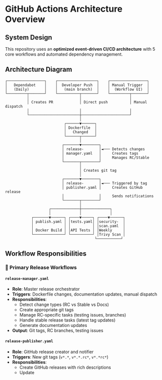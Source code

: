 # GitHub Actions Architecture Overview

## System Design

This repository uses an **optimized event-driven CI/CD architecture** with 5 core workflows and automated dependency management.

## Architecture Diagram

```
┌─────────────────┐    ┌──────────────────┐    ┌─────────────────┐
│   Dependabot    │    │  Developer Push  │    │ Manual Trigger  │
│   (Daily)       │    │   (main branch)  │    │  (Workflow UI)  │
└─────────┬───────┘    └──────────┬───────┘    └─────────┬───────┘
          │                       │                      │
          │ Creates PR            │ Direct push          │ Manual dispatch
          │                       │                      │
          └───────────────────────┼──────────────────────┘
                                  │
                           ┌──────▼──────┐
                           │ Dockerfile  │
                           │   Changed   │
                           └──────┬──────┘
                                  │
                          ┌───────▼────────┐
                          │ release-       │◄─── Detects changes
                          │ manager.yaml   │     Creates tags
                          │                │     Manages RC/Stable
                          └───────┬────────┘
                                  │
                                  │ Creates git tag
                                  │
                          ┌───────▼────────┐
                          │ release-       │◄─── Triggered by tag
                          │ publisher.yaml │     Creates GitHub release
                          │                │     Sends notifications
                          └───────┬────────┘
                                  │
                    ┌─────────────┼─────────────┐
                    │             │             │
            ┌───────▼──────┐ ┌────▼─────┐ ┌────▼──────┐
            │ publish.yaml │ │tests.yaml│ │security-  │
            │              │ │          │ │scan.yaml  │
            │ Docker Build │ │API Tests │ │Weekly     │
            └──────────────┘ └──────────┘ │Trivy Scan │
                                         └───────────┘
```

## Workflow Responsibilities

### 🎯 Primary Release Workflows

#### `release-manager.yaml`

- **Role**: Master release orchestrator
- **Triggers**: Dockerfile changes, documentation updates, manual dispatch
- **Responsibilities**:
  - Detect change types (RC vs Stable vs Docs)
  - Create appropriate git tags
  - Manage RC-specific tasks (testing issues, branches)
  - Handle stable release tasks (latest tag updates)
  - Generate documentation updates
- **Output**: Git tags, RC branches, testing issues

#### `release-publisher.yaml`

- **Role**: GitHub release creator and notifier
- **Triggers**: New git tags (`v*.*`, `v*.*.rc*`, `v*.*rc*`)
- **Responsibilities**:
  - Create GitHub releases with rich descriptions
  - Update

